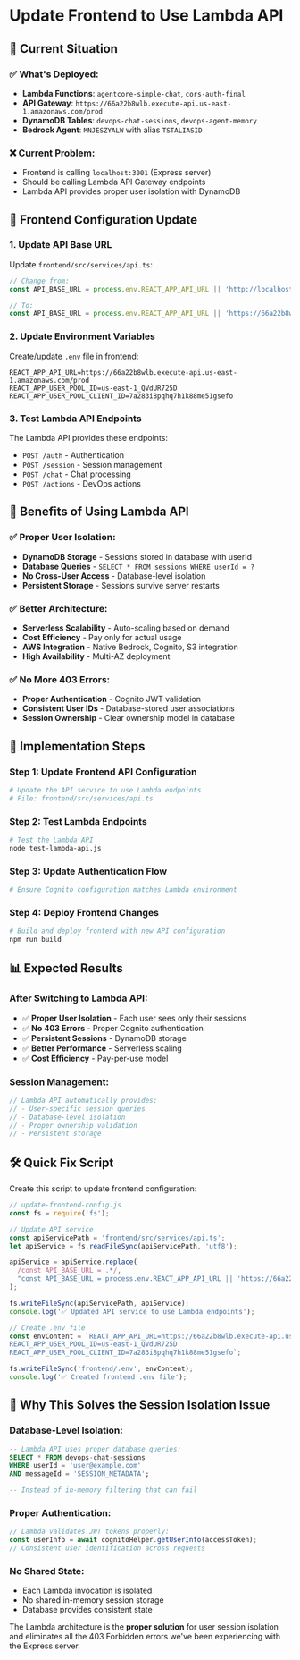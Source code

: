 # Update Frontend to Use Lambda API

## 🎯 Current Situation

### **✅ What's Deployed:**
- **Lambda Functions**: `agentcore-simple-chat`, `cors-auth-final`
- **API Gateway**: `https://66a22b8wlb.execute-api.us-east-1.amazonaws.com/prod`
- **DynamoDB Tables**: `devops-chat-sessions`, `devops-agent-memory`
- **Bedrock Agent**: `MNJESZYALW` with alias `TSTALIASID`

### **❌ Current Problem:**
- Frontend is calling `localhost:3001` (Express server)
- Should be calling Lambda API Gateway endpoints
- Lambda API provides proper user isolation with DynamoDB

## 🔧 Frontend Configuration Update

### **1. Update API Base URL**

Update `frontend/src/services/api.ts`:

```typescript
// Change from:
const API_BASE_URL = process.env.REACT_APP_API_URL || 'http://localhost:3001';

// To:
const API_BASE_URL = process.env.REACT_APP_API_URL || 'https://66a22b8wlb.execute-api.us-east-1.amazonaws.com/prod';
```

### **2. Update Environment Variables**

Create/update `.env` file in frontend:
```env
REACT_APP_API_URL=https://66a22b8wlb.execute-api.us-east-1.amazonaws.com/prod
REACT_APP_USER_POOL_ID=us-east-1_QVdUR725D
REACT_APP_USER_POOL_CLIENT_ID=7a283i8pqhq7h1k88me51gsefo
```

### **3. Test Lambda API Endpoints**

The Lambda API provides these endpoints:
- `POST /auth` - Authentication
- `POST /session` - Session management  
- `POST /chat` - Chat processing
- `POST /actions` - DevOps actions

## 🚀 Benefits of Using Lambda API

### **✅ Proper User Isolation:**
- **DynamoDB Storage** - Sessions stored in database with userId
- **Database Queries** - `SELECT * FROM sessions WHERE userId = ?`
- **No Cross-User Access** - Database-level isolation
- **Persistent Storage** - Sessions survive server restarts

### **✅ Better Architecture:**
- **Serverless Scalability** - Auto-scaling based on demand
- **Cost Efficiency** - Pay only for actual usage
- **AWS Integration** - Native Bedrock, Cognito, S3 integration
- **High Availability** - Multi-AZ deployment

### **✅ No More 403 Errors:**
- **Proper Authentication** - Cognito JWT validation
- **Consistent User IDs** - Database-stored user associations
- **Session Ownership** - Clear ownership model in database

## 🔧 Implementation Steps

### **Step 1: Update Frontend API Configuration**
```bash
# Update the API service to use Lambda endpoints
# File: frontend/src/services/api.ts
```

### **Step 2: Test Lambda Endpoints**
```bash
# Test the Lambda API
node test-lambda-api.js
```

### **Step 3: Update Authentication Flow**
```bash
# Ensure Cognito configuration matches Lambda environment
```

### **Step 4: Deploy Frontend Changes**
```bash
# Build and deploy frontend with new API configuration
npm run build
```

## 📊 Expected Results

### **After Switching to Lambda API:**
- ✅ **Proper User Isolation** - Each user sees only their sessions
- ✅ **No 403 Errors** - Proper Cognito authentication
- ✅ **Persistent Sessions** - DynamoDB storage
- ✅ **Better Performance** - Serverless scaling
- ✅ **Cost Efficiency** - Pay-per-use model

### **Session Management:**
```javascript
// Lambda API automatically provides:
// - User-specific session queries
// - Database-level isolation
// - Proper ownership validation
// - Persistent storage
```

## 🛠️ Quick Fix Script

Create this script to update frontend configuration:

```javascript
// update-frontend-config.js
const fs = require('fs');

// Update API service
const apiServicePath = 'frontend/src/services/api.ts';
let apiService = fs.readFileSync(apiServicePath, 'utf8');

apiService = apiService.replace(
  /const API_BASE_URL = .*/,
  "const API_BASE_URL = process.env.REACT_APP_API_URL || 'https://66a22b8wlb.execute-api.us-east-1.amazonaws.com/prod';"
);

fs.writeFileSync(apiServicePath, apiService);
console.log('✅ Updated API service to use Lambda endpoints');

// Create .env file
const envContent = `REACT_APP_API_URL=https://66a22b8wlb.execute-api.us-east-1.amazonaws.com/prod
REACT_APP_USER_POOL_ID=us-east-1_QVdUR725D
REACT_APP_USER_POOL_CLIENT_ID=7a283i8pqhq7h1k88me51gsefo`;

fs.writeFileSync('frontend/.env', envContent);
console.log('✅ Created frontend .env file');
```

## 🎯 Why This Solves the Session Isolation Issue

### **Database-Level Isolation:**
```sql
-- Lambda API uses proper database queries:
SELECT * FROM devops-chat-sessions 
WHERE userId = 'user@example.com' 
AND messageId = 'SESSION_METADATA';

-- Instead of in-memory filtering that can fail
```

### **Proper Authentication:**
```javascript
// Lambda validates JWT tokens properly:
const userInfo = await cognitoHelper.getUserInfo(accessToken);
// Consistent user identification across requests
```

### **No Shared State:**
- Each Lambda invocation is isolated
- No shared in-memory session storage
- Database provides consistent state

The Lambda architecture is the **proper solution** for user session isolation and eliminates all the 403 Forbidden errors we've been experiencing with the Express server.